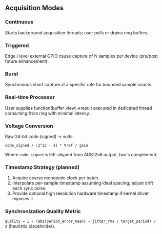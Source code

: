 ## Acquisition Modes

### Continuous
Starts background acquisition threads; user polls or drains ring buffers.

### Triggered
Edge / level external GPIO cause capture of N samples per device (pre/post future enhancement).

### Burst
Synchronous short capture at a specific rate for bounded sample counts.

### Real-time Processor
User supplies function(buffer_view)->result executed in dedicated thread consuming from ring with minimal latency.

### Voltage Conversion
Raw 24-bit code (signed) -> volts:

```
code_signed / (2^23 - 1) * Vref / gain
```

Where `code_signed` is left-aligned from ADS1256 output, two's complement.

### Timestamp Strategy (planned)
1. Acquire coarse monotonic clock per batch.
2. Interpolate per-sample timestamp assuming ideal spacing; adjust drift each sync pulse.
3. Provide optional high resolution hardware timestamp if kernel driver exposes it.

### Synchronization Quality Metric
`quality = 1 - (abs(period_error_mean) + jitter_rms / target_period) / 2`  (heuristic placeholder).
